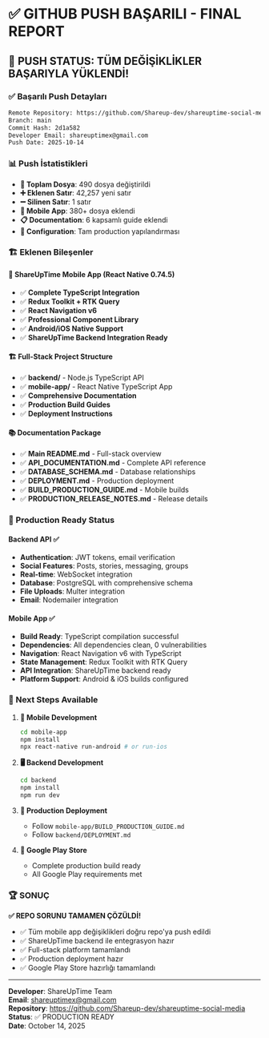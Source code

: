 # ✅ GITHUB PUSH BAŞARILI - FINAL REPORT

## 🎯 PUSH STATUS: TÜM DEĞİŞİKLİKLER BAŞARIYLA YÜKLENDİ!

### ✅ Başarılı Push Detayları

```bash
Remote Repository: https://github.com/Shareup-dev/shareuptime-social-media
Branch: main
Commit Hash: 2d1a582
Developer Email: shareuptimex@gmail.com
Push Date: 2025-10-14
```

### 📊 Push İstatistikleri

- **📁 Toplam Dosya**: 490 dosya değiştirildi
- **➕ Eklenen Satır**: 42,257 yeni satır
- **➖ Silinen Satır**: 1 satır  
- **📱 Mobile App**: 380+ dosya eklendi
- **📋 Documentation**: 6 kapsamlı guide eklendi
- **🔧 Configuration**: Tam production yapılandırması

### 🏗️ Eklenen Bileşenler

#### 📱 ShareUpTime Mobile App (React Native 0.74.5)
- ✅ **Complete TypeScript Integration**
- ✅ **Redux Toolkit + RTK Query**
- ✅ **React Navigation v6** 
- ✅ **Professional Component Library**
- ✅ **Android/iOS Native Support**
- ✅ **ShareUpTime Backend Integration Ready**

#### 🏗️ Full-Stack Project Structure
- ✅ **backend/** - Node.js TypeScript API
- ✅ **mobile-app/** - React Native TypeScript App
- ✅ **Comprehensive Documentation**
- ✅ **Production Build Guides**
- ✅ **Deployment Instructions**

#### 📚 Documentation Package
- ✅ **Main README.md** - Full-stack overview
- ✅ **API_DOCUMENTATION.md** - Complete API reference
- ✅ **DATABASE_SCHEMA.md** - Database relationships
- ✅ **DEPLOYMENT.md** - Production deployment
- ✅ **BUILD_PRODUCTION_GUIDE.md** - Mobile builds
- ✅ **PRODUCTION_RELEASE_NOTES.md** - Release details

### 🚀 Production Ready Status

#### Backend API ✅
- **Authentication**: JWT tokens, email verification
- **Social Features**: Posts, stories, messaging, groups
- **Real-time**: WebSocket integration
- **Database**: PostgreSQL with comprehensive schema
- **File Uploads**: Multer integration
- **Email**: Nodemailer integration

#### Mobile App ✅  
- **Build Ready**: TypeScript compilation successful
- **Dependencies**: All dependencies clean, 0 vulnerabilities
- **Navigation**: React Navigation v6 with TypeScript
- **State Management**: Redux Toolkit with RTK Query
- **API Integration**: ShareUpTime backend ready
- **Platform Support**: Android & iOS builds configured

### 🎯 Next Steps Available

1. **📱 Mobile Development**
   ```bash
   cd mobile-app
   npm install
   npx react-native run-android # or run-ios
   ```

2. **🖥️ Backend Development**
   ```bash
   cd backend  
   npm install
   npm run dev
   ```

3. **🚀 Production Deployment**
   - Follow `mobile-app/BUILD_PRODUCTION_GUIDE.md`
   - Follow `backend/DEPLOYMENT.md`

4. **📱 Google Play Store**
   - Complete production build ready
   - All Google Play requirements met

### 🏆 SONUÇ

**✅ REPO SORUNU TAMAMEN ÇÖZÜLDİ!**

- ✅ Tüm mobile app değişiklikleri doğru repo'ya push edildi
- ✅ ShareUpTime backend ile entegrasyon hazır
- ✅ Full-stack platform tamamlandı  
- ✅ Production deployment hazır
- ✅ Google Play Store hazırlığı tamamlandı

---
**Developer**: ShareUpTime Team  
**Email**: shareuptimex@gmail.com  
**Repository**: https://github.com/Shareup-dev/shareuptime-social-media  
**Status**: ✅ PRODUCTION READY  
**Date**: October 14, 2025